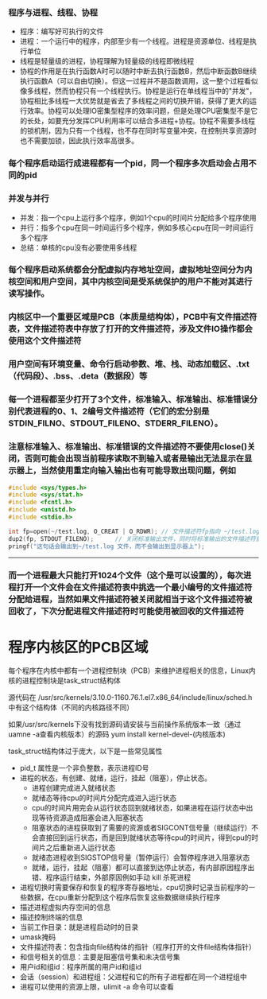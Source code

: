 ### 程序与进程、线程、协程
- 程序：编写好可执行的文件
- 进程：一个运行中的程序，内部至少有一个线程。进程是资源单位、线程是执行单位
- 线程是轻量级的进程，协程理解为轻量级的线程即微线程
- 协程的作用是在执行函数A时可以随时中断去执行函数B，然后中断函数B继续执行函数A（可以自由切换）。但这一过程并不是函数调用，这一整个过程看似像多线程，然而协程只有一个线程执行。协程是运行在单线程当中的"并发"，协程相比多线程一大优势就是省去了多线程之间的切换开销，获得了更大的运行效率。协程可以处理IO密集型程序的效率问题，但是处理CPU密集型不是它的长处，如要充分发挥CPU利用率可以结合多进程+协程。协程不需要多线程的锁机制，因为只有一个线程，也不存在同时写变量冲突，在控制共享资源时也不需要加锁，因此执行效率高很多。

### 每个程序启动运行成进程都有一个pid，同一个程序多次启动会占用不同的pid

### 并发与并行
- 并发：指一个cpu上运行多个程序，例如1个cpu的时间片分配给多个程序使用
- 并行：指多个cpu在同一时间运行多个程序，例如多核心cpu在同一时间运行多个程序
- 总结：单核的cpu没有必要使用多线程

 
### 每个程序启动系统都会分配虚拟内存地址空间，虚拟地址空间分为内核空间和用户空间，其中内核空间是受系统保护的用户不能对其进行读写操作。

### 内核区中一个重要区域是PCB（本质是结构体），PCB中有文件描述符表，文件描述符表中存放了打开的文件描述符，涉及文件IO操作都会使用这个文件描述符
### 用户空间有环境变量、命令行启动参数、堆、栈、动态加载区、.txt（代码段）、.bss、.deta（数据段）等

### 每一个进程都至少打开了3个文件，标准输入、标准输出、标准错误分别代表进程的0、1、2编号文件描述符（它们的宏分别是STDIN_FILNO、STDOUT_FILENO、STDERR_FILENO）。

### 注意标准输入、标准输出、标准错误的文件描述符不要使用close()关闭，否则可能会出现当前程序读取不到输入或者是输出无法显示在显示器上，当然使用重定向输入输出也有可能导致出现问题，例如  

~~~C
#include <sys/types.h>
#include <sys/stat.h>
#include <fcntl.h>
#include <unistd.h>
#include <stdio.h>

int fp=open(~/test.log, O_CREAT | O_RDWR); // 文件描述符fp指向 ~/test.log 文件
dup2(fp, STDOUT_FILENO);      // 关闭标准输出文件，同时将标准输出的文件描述符重定向到fp指向的~/test.log 文件
pringf("这句话会输出到~/test.log 文件，而不会输出到显示器上");

~~~
---
 
### 而一个进程最大只能打开1024个文件（这个是可以设置的），每次进程打开一个文件会在文件描述符表中挑选一个最小编号的文件描述符分配给进程，当然如果文件描述符被关闭就相当于这个文件描述符被回收了，下次分配进程文件描述符时可能使用被回收的文件描述符

 

# 程序内核区的PCB区域
每个程序在内核中都有一个进程控制块（PCB）来维护进程相关的信息，Linux内核的进程控制块是task_struct结构体

源代码在  /usr/src/kernels/3.10.0-1160.76.1.el7.x86_64/include/linux/sched.h 中有这个结构体（不同的内核路径不同）

如果/usr/src/kernels下没有找到源码请安装与当前操作系统版本一致（通过uamne -a查看内核版本）的源码  yum install kernel-devel-(内核版本)

task_struct结构体过于庞大，以下是一些常见属性

- pid_t 属性是一个非负整数，表示进程ID号
- 进程的状态，有创建、就绪，运行，挂起（阻塞），停止状态。
  - 进程创建完成进入就绪状态
  - 就绪态等待cpu的时间片分配完成进入运行状态
  - cpu的时间片用完会从运行状态回到就绪状态，如果进程在运行状态中出现等待资源造成阻塞会进入阻塞状态
  - 阻塞状态的进程获取到了需要的资源或者SIGCONT信号量（继续运行）不会直接回到运行状态，而是回到就绪状态等待cpu的时间片，得到cpu的时间片之后重新进入运行状态
  - 就绪态进程收到SIGSTOP信号量（暂停运行）会暂停程序进入阻塞状态
  - 就绪，运行，挂起（阻塞）都可以直接到达停止状态，有内部原因程序出错、程序运行结束，外部原因例如手动 kill 杀死进程
- 进程切换时需要保存和恢复的程序寄存器地址，cpu切换时记录当前程序的一些数据，在cpu重新分配到这个程序后恢复这些数据继续执行程序
- 描述进程虚拟内存空间的信息
- 描述控制终端的信息
- 当前工作目录：就是进程启动时的目录
- umask掩码
- 文件描述符表：包含指向file结构体的指针（程序打开的文件file结构体指针）
- 和信号相关的信息：主要是阻塞信号集和未决信号集
- 用户id和组id：程序所属的用户id和组id
- 会话（session）和进程组：父进程和它的所有子进程都在同一个进程组中
- 进程可以使用的资源上限，ulimit -a 命令可以查看
 

